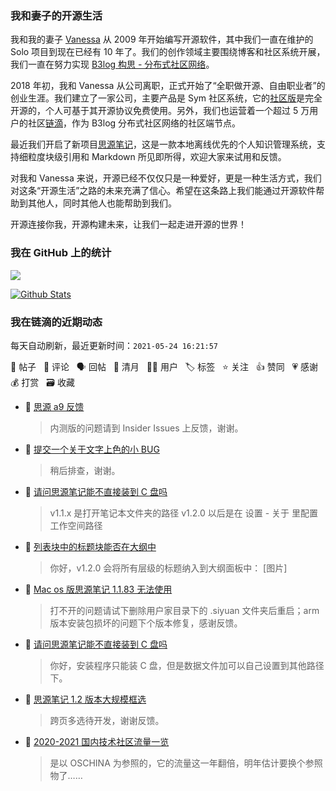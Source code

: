 ### 我和妻子的开源生活

我和我的妻子 [Vanessa](https://github.com/Vanessa219) 从 2009 年开始编写开源软件，其中我们一直在维护的 Solo 项目到现在已经有 10 年了。我们的创作领域主要围绕博客和社区系统开展，我们一直在努力实现 [B3log 构思 - 分布式社区网络](https://ld246.com/article/1546941897596)。

2018 年初，我和 Vanessa 从公司离职，正式开始了“全职做开源、自由职业者”的创业生涯。我们建立了一家公司，主要产品是 Sym 社区系统，它的[社区版](https://github.com/88250/symphony)是完全开源的，个人可基于其开源协议免费使用。另外，我们也运营着一个超过 5 万用户的社区[链滴](https://ld246.com)，作为 B3log 分布式社区网络的社区端节点。

最近我们开启了新项目[思源笔记](https://github.com/siyuan-note/siyuan)，这是一款本地离线优先的个人知识管理系统，支持细粒度块级引用和 Markdown 所见即所得，欢迎大家来试用和反馈。

对我和 Vanessa 来说，开源已经不仅仅只是一种爱好，更是一种生活方式，我们对这条“开源生活”之路的未来充满了信心。希望在这条路上我们能通过开源软件帮助到其他人，同时其他人也能帮助到我们。

开源连接你我，开源构建未来，让我们一起走进开源的世界！

### 我在 GitHub 上的统计

<a title="Hits" target="_blank" href="https://github.com/88250/88250"><img src="https://hits.b3log.org/88250/88250.svg"></a>

[![Github Stats](https://github-readme-stats.vercel.app/api?username=88250&theme=tokyonight&show_icons=true)](https://github.com/88250)

<!--events start -->

### 我在链滴的近期动态

每天自动刷新，最近更新时间：`2021-05-24 16:21:57`

📝 帖子 &nbsp; 💬 评论 &nbsp; 🗣 回帖 &nbsp; 🌙 清月 &nbsp; 👨‍💻 用户 &nbsp; 🏷️ 标签 &nbsp; ⭐️ 关注 &nbsp; 👍 赞同 &nbsp; 💗 感谢 &nbsp; 💰 打赏 &nbsp; 🗃 收藏

* 💬 [思源 a9 反馈](https://ld246.com/article/1621742569272/comment/1621742740920#comments)

  > 内测版的问题请到 Insider Issues 上反馈，谢谢。
* 💬 [提交一个关于文字上色的小 BUG](https://ld246.com/article/1621698675567/comment/1621738892826#comments)

  > 稍后排查，谢谢。
* 💬 [请问思源笔记能不直接装到 C 盘吗](https://ld246.com/article/1621587450172/comment/1621616826826#comments)

  > v1.1.x 是打开笔记本文件夹的路径 v1.2.0 以后是在 设置 - 关于 里配置工作空间路径
* 💬 [列表块中的标题块能否在大纲中](https://ld246.com/article/1621601859411/comment/1621603320473#comments)

  > 你好，v1.2.0 会将所有层级的标题纳入到大纲面板中： [图片]
* 💬 [Mac os 版思源笔记 1.1.83 无法使用](https://ld246.com/article/1621590274043/comment/1621594763501#comments)

  > 打不开的问题请试下删除用户家目录下的 .siyuan 文件夹后重启；arm 版本安装包损坏的问题下个版本修复，感谢反馈。
* 💬 [请问思源笔记能不直接装到 C 盘吗](https://ld246.com/article/1621587450172/comment/1621587540312#comments)

  > 你好，安装程序只能装 C 盘，但是数据文件加可以自己设置到其他路径下。
* 💬 [思源笔记 1.2 版本大规模框选](https://ld246.com/article/1621570374002/comment/1621571592816#comments)

  > 跨页多选待开发，谢谢反馈。
* 💬 [2020-2021 国内技术社区流量一览](https://ld246.com/article/1621481613076/comment/1621569162425#comments)

  > 是以 OSCHINA 为参照的，它的流量这一年翻倍，明年估计要换个参照物了……


<!--events end -->
